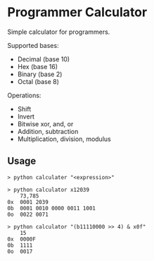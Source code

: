 # Programmer Calculator

Simple calculator for programmers. 

Supported bases:
*  Decimal (base 10)
*  Hex (base 16)
*  Binary (base 2)
*  Octal (base 8)

Operations:
*  Shift
*  Invert
*  Bitwise xor, and, or
*  Addition, subtraction
*  Multiplication, division, modulus

## Usage

```
> python calculater "<expression>"
```
  
```
> python calculator x12039    
    73,785   
0x  0001 2039   
0b  0001 0010 0000 0011 1001  
0o  0022 0071  
```

```
> python calculator "(b11110000 >> 4) & x0f"    
    15  
0x  0000F   
0b  1111  
0o  0017  
```

